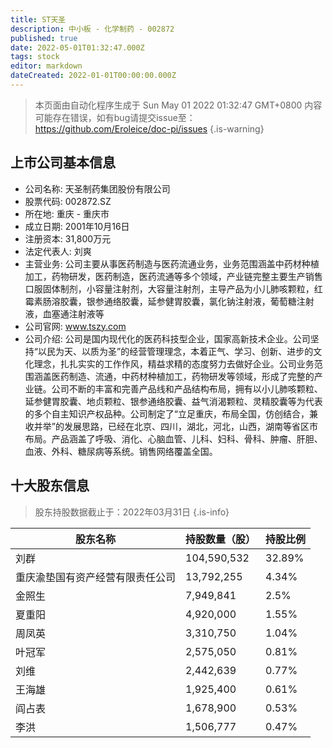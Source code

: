 ```yaml
---
title: ST天圣
description: 中小板 - 化学制药 - 002872
published: true
date: 2022-05-01T01:32:47.000Z
tags: stock
editor: markdown
dateCreated: 2022-01-01T00:00:00.000Z
---
```


> 本页面由自动化程序生成于 Sun May 01 2022 01:32:47 GMT+0800
> 内容可能存在错误，如有bug请提交issue至：https://github.com/Eroleice/doc-pi/issues
{.is-warning}

## 上市公司基本信息
- 公司名称: 天圣制药集团股份有限公司
- 股票代码: 002872.SZ
- 所在地: 重庆 - 重庆市
- 成立日期: 2001年10月16日
- 注册资本: 31,800万元
- 法定代表人: 刘爽
- 主营业务: 公司主要从事医药制造与医药流通业务，业务范围涵盖中药材种植加工，药物研发，医药制造，医药流通等多个领域，产业链完整主要生产销售口服固体制剂，小容量注射剂，大容量注射剂，主导产品为小儿肺咳颗粒，红霉素肠溶胶囊，银参通络胶囊，延参健胃胶囊，氯化钠注射液，葡萄糖注射液，血塞通注射液等
- 公司官网: www.tszy.com
- 公司介绍: 公司是国内现代化的医药科技型企业，国家高新技术企业。公司坚持“以民为天、以质为圣”的经营管理理念，本着正气、学习、创新、进步的文化理念，扎扎实实的工作作风，精益求精的态度努力去做好企业。公司业务范围涵盖医药制造、流通，中药材种植加工，药物研发等领域，形成了完整的产业链。公司不断的丰富和完善产品线和产品结构布局，拥有以小儿肺咳颗粒、延参健胃胶囊、地贞颗粒、银参通络胶囊、益气消渴颗粒、灵精胶囊等为代表的多个自主知识产权品种。公司制定了“立足重庆，布局全国，仿创结合，兼收并举”的发展思路，已经在北京、四川，湖北，河北，山西，湖南等省区市布局。产品涵盖了呼吸、消化、心脑血管、儿科、妇科、骨科、肿瘤、肝胆、血液、外科、糖尿病等系统。销售网络覆盖全国。


## 十大股东信息
> 股东持股数据截止于：2022年03月31日
{.is-info}

| 股东名称 | 持股数量（股） | 持股比例 |
| --- | --- | --- |
| 刘群 | 104,590,532 | 32.89% |
| 重庆渝垫国有资产经营有限责任公司 | 13,792,255 | 4.34% |
| 金照生 | 7,949,841 | 2.5% |
| 夏重阳 | 4,920,000 | 1.55% |
| 周凤英 | 3,310,750 | 1.04% |
| 叶冠军 | 2,575,050 | 0.81% |
| 刘维 | 2,442,639 | 0.77% |
| 王海雄 | 1,925,400 | 0.61% |
| 阎占表 | 1,678,900 | 0.53% |
| 李洪 | 1,506,777 | 0.47% |




